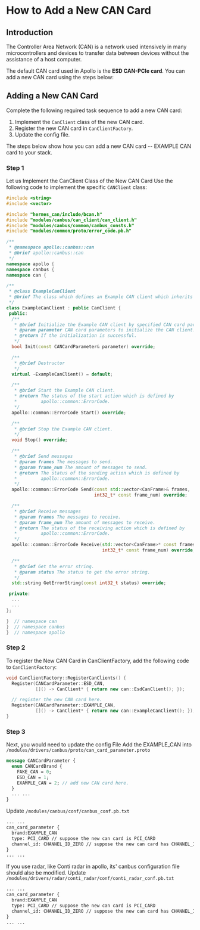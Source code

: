 # How to Add a New CAN Card

## Introduction

The Controller Area Network (CAN) is a network used intensively in many microcontrollers and devices to transfer data between devices without the assistance of a host computer.

The default CAN card used in Apollo is the **ESD CAN-PCIe card**. You can add a new CAN card using the steps below:

## Adding a New CAN Card

Complete the following required task sequence to add a new CAN card:

1. Implement the `CanClient` class of the new CAN card.
2. Register the new CAN card in `CanClientFactory`.
3. Update the config file.

The steps below show how you can add a new CAN card -- EXAMPLE CAN card to your stack.

### Step 1

Let us Implement the CanClient Class of the New CAN Card
Use the following code to implement the specific `CANClient` class:

```cpp
#include <string>
#include <vector>

#include "hermes_can/include/bcan.h"
#include "modules/canbus/can_client/can_client.h"
#include "modules/canbus/common/canbus_consts.h"
#include "modules/common/proto/error_code.pb.h"

/**
 * @namespace apollo::canbus::can
 * @brief apollo::canbus::can
 */
namespace apollo {
namespace canbus {
namespace can {

/**
 * @class ExampleCanClient
 * @brief The class which defines an Example CAN client which inherits CanClient.
 */
class ExampleCanClient : public CanClient {
 public:
  /**
   * @brief Initialize the Example CAN client by specified CAN card parameters.
   * @param parameter CAN card parameters to initialize the CAN client.
   * @return If the initialization is successful.
   */
  bool Init(const CANCardParameter& parameter) override;

  /**
   * @brief Destructor
   */
  virtual ~ExampleCanClient() = default;

  /**
   * @brief Start the Example CAN client.
   * @return The status of the start action which is defined by
   *         apollo::common::ErrorCode.
   */
  apollo::common::ErrorCode Start() override;

  /**
   * @brief Stop the Example CAN client.
   */
  void Stop() override;

  /**
   * @brief Send messages
   * @param frames The messages to send.
   * @param frame_num The amount of messages to send.
   * @return The status of the sending action which is defined by
   *         apollo::common::ErrorCode.
   */
  apollo::common::ErrorCode Send(const std::vector<CanFrame>& frames,
                                 int32_t* const frame_num) override;

  /**
   * @brief Receive messages
   * @param frames The messages to receive.
   * @param frame_num The amount of messages to receive.
   * @return The status of the receiving action which is defined by
   *         apollo::common::ErrorCode.
   */
  apollo::common::ErrorCode Receive(std::vector<CanFrame>* const frames,
                                    int32_t* const frame_num) override;

  /**
   * @brief Get the error string.
   * @param status The status to get the error string.
   */
  std::string GetErrorString(const int32_t status) override;

 private:
  ...
  ...
};

}  // namespace can
}  // namespace canbus
}  // namespace apollo
```

### Step 2

To register the New CAN Card in CanClientFactory,
add the following code to `CanClientFactory`:

```cpp
void CanClientFactory::RegisterCanClients() {
  Register(CANCardParameter::ESD_CAN,
           []() -> CanClient* { return new can::EsdCanClient(); });

  // register the new CAN card here.
  Register(CANCardParameter::EXAMPLE_CAN,
           []() -> CanClient* { return new can::ExampleCanClient(); });
}
```

### Step 3

Next, you would need to update the config File
Add the EXAMPLE_CAN into `/modules/drivers/canbus/proto/can_card_parameter.proto`

```proto
message CANCardParameter {
  enum CANCardBrand {
    FAKE_CAN = 0;
    ESD_CAN = 1;
    EXAMPLE_CAN = 2; // add new CAN card here.
  }
  ... ...
}
```

Update `/modules/canbus/conf/canbus_conf.pb.txt`

```txt
... ...
can_card_parameter {
  brand:EXAMPLE_CAN
  type: PCI_CARD // suppose the new can card is PCI_CARD
  channel_id: CHANNEL_ID_ZERO // suppose the new can card has CHANNEL_ID_ZERO
}
... ...
```

If you use radar, like Conti radar in apollo, its' canbus configuration file should alse be modified. Update `/modules/drivers/radar/conti_radar/conf/conti_radar_conf.pb.txt`

```txt
... ...
can_card_parameter {
  brand:EXAMPLE_CAN
  type: PCI_CARD // suppose the new can card is PCI_CARD
  channel_id: CHANNEL_ID_ZERO // suppose the new can card has CHANNEL_ID_ZERO
}
... ...
```

